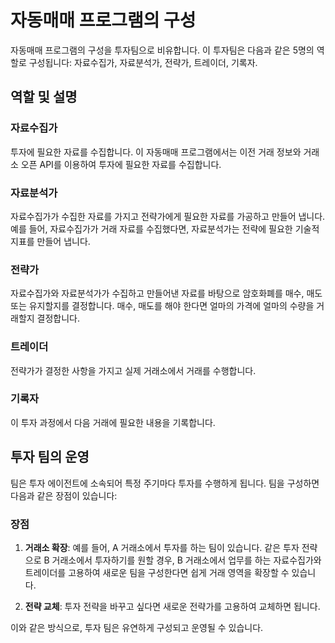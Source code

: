 # 자동매매 프로그램의 구성

자동매매 프로그램의 구성을 투자팀으로 비유합니다. 이 투자팀은 다음과 같은 5명의 역할로 구성됩니다: 자료수집가, 자료분석가, 전략가, 트레이더, 기록자.

## 역할 및 설명

### 자료수집가
투자에 필요한 자료를 수집합니다. 이 자동매매 프로그램에서는 이전 거래 정보와 거래소 오픈 API를 이용하여 투자에 필요한 자료를 수집합니다.

### 자료분석가
자료수집가가 수집한 자료를 가지고 전략가에게 필요한 자료를 가공하고 만들어 냅니다. 예를 들어, 자료수집가가 거래 자료를 수집했다면, 자료분석가는 전략에 필요한 기술적 지표를 만들어 냅니다.

### 전략가
자료수집가와 자료분석가가 수집하고 만들어낸 자료를 바탕으로 암호화폐를 매수, 매도 또는 유지할지를 결정합니다. 매수, 매도를 해야 한다면 얼마의 가격에 얼마의 수량을 거래할지 결정합니다.

### 트레이더
전략가가 결정한 사항을 가지고 실제 거래소에서 거래를 수행합니다.

### 기록자
이 투자 과정에서 다음 거래에 필요한 내용을 기록합니다.

## 투자 팀의 운영

팀은 투자 에이전트에 소속되어 특정 주기마다 투자를 수행하게 됩니다. 팀을 구성하면 다음과 같은 장점이 있습니다:

### 장점

1. **거래소 확장**: 예를 들어, A 거래소에서 투자를 하는 팀이 있습니다. 같은 투자 전략으로 B 거래소에서 투자하기를 원할 경우, B 거래소에서 업무를 하는 자료수집가와 트레이더를 고용하여 새로운 팀을 구성한다면 쉽게 거래 영역을 확장할 수 있습니다.

2. **전략 교체**: 투자 전략을 바꾸고 싶다면 새로운 전략가를 고용하여 교체하면 됩니다.

이와 같은 방식으로, 투자 팀은 유연하게 구성되고 운영될 수 있습니다.